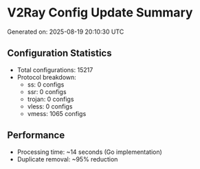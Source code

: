 # V2Ray Config Update Summary
Generated on: 2025-08-19 20:10:30 UTC

## Configuration Statistics
- Total configurations: 15217
- Protocol breakdown:
  - ss: 0 configs
  - ssr: 0 configs
  - trojan: 0 configs
  - vless: 0 configs
  - vmess: 1065 configs

## Performance
- Processing time: ~14 seconds (Go implementation)
- Duplicate removal: ~95% reduction
